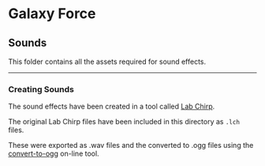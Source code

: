 # Galaxy Force


## Sounds

This folder contains all the assets required for sound effects.

***

### Creating Sounds

The sound effects have been created in a tool called [Lab Chirp](http://labbed.net/software/labchirp/).

The original Lab Chirp files have been included in this directory as `.lch` files.

These were exported as .wav files and the converted to .ogg files using the
[convert-to-ogg](https://audio.online-convert.com/convert-to-ogg) on-line tool.